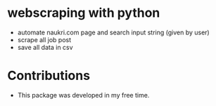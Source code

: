 # webscraping with python
- automate naukri.com page and search input string (given by user)
- scrape all job post
- save all data in csv 


# Contributions
- This package was developed in my free time.
